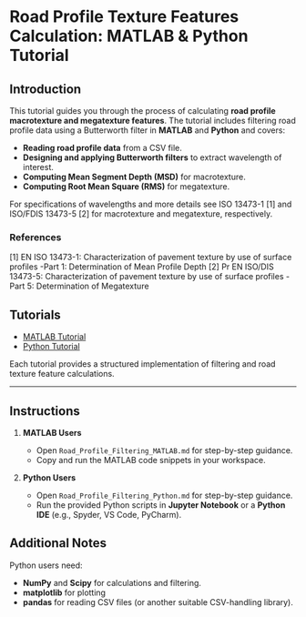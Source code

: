 # Road Profile Texture Features Calculation: MATLAB & Python Tutorial

## **Introduction**
This tutorial guides you through the process of calculating **road profile macrotexture and megatexture features**. The tutorial includes filtering road profile data using a Butterworth filter in **MATLAB** and **Python** and covers:

- **Reading road profile data** from a CSV file.
- **Designing and applying Butterworth filters** to extract  wavelength of interest.
- **Computing Mean Segment Depth (MSD)** for macrotexture.
- **Computing Root Mean Square (RMS)** for megatexture.

For specifications of wavelengths and more details see ISO 13473-1 [1] and ISO/FDIS 13473-5 [2] for macrotexture and megatexture, respectively. 
### **References**
[1] EN ISO 13473-1: Characterization of pavement texture by use of surface profiles -Part 1: Determination of Mean Profile Depth
[2] Pr EN ISO/DIS 13473-5: Characterization of pavement texture by use of surface profiles -Part 5: Determination of Megatexture

## Tutorials  

- [MATLAB Tutorial](./Road_Profile_Filtering_MATLAB.md)  
- [Python Tutorial](./Road_Profile_Filtering_Python.md)  

Each tutorial provides a structured implementation of filtering and road texture feature calculations.  

---
## Instructions  

1. **MATLAB Users**  
   - Open `Road_Profile_Filtering_MATLAB.md` for step-by-step guidance.  
   - Copy and run the MATLAB code snippets in your workspace.  

2. **Python Users**  
   - Open `Road_Profile_Filtering_Python.md` for step-by-step guidance.  
   - Run the provided Python scripts in **Jupyter Notebook** or a **Python IDE** (e.g., Spyder, VS Code, PyCharm).  

## Additional Notes  

Python users need:
- **NumPy** and **Scipy** for calculations and filtering.  
- **matplotlib** for plotting
- **pandas** for reading CSV files (or another suitable CSV-handling library). 